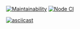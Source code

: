 [![Maintainability](https://api.codeclimate.com/v1/badges/a99a88d28ad37a79dbf6/maintainability)](https://codeclimate.com/github/codeclimate/codeclimate/maintainability)
[![Node CI](https://github.com/dara-devitsina/brain-games/workflows/Node-CI/badge.svg)](https://github.com/dara-devitsina/brain-games/actions)

[![asciicast](https://asciinema.org/a/yaKVpr2YZBi5Am9FaClXC6ana.png)](https://asciinema.org/a/yaKVpr2YZBi5Am9FaClXC6ana)
